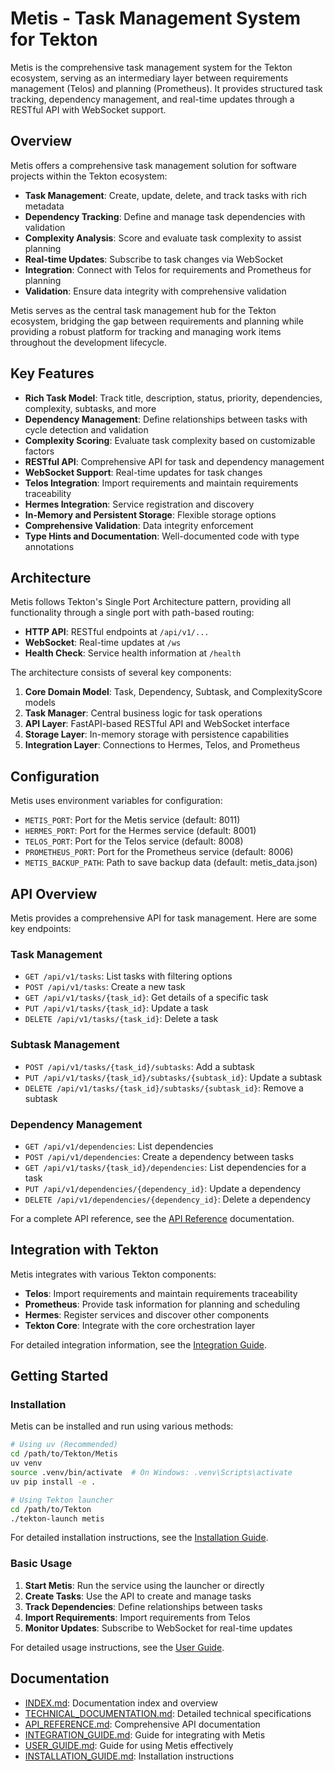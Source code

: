 # Metis - Task Management System for Tekton

Metis is the comprehensive task management system for the Tekton ecosystem, serving as an intermediary layer between requirements management (Telos) and planning (Prometheus). It provides structured task tracking, dependency management, and real-time updates through a RESTful API with WebSocket support.

## Overview

Metis offers a comprehensive task management solution for software projects within the Tekton ecosystem:

- **Task Management**: Create, update, delete, and track tasks with rich metadata
- **Dependency Tracking**: Define and manage task dependencies with validation
- **Complexity Analysis**: Score and evaluate task complexity to assist planning
- **Real-time Updates**: Subscribe to task changes via WebSocket
- **Integration**: Connect with Telos for requirements and Prometheus for planning
- **Validation**: Ensure data integrity with comprehensive validation

Metis serves as the central task management hub for the Tekton ecosystem, bridging the gap between requirements and planning while providing a robust platform for tracking and managing work items throughout the development lifecycle.

## Key Features

- **Rich Task Model**: Track title, description, status, priority, dependencies, complexity, subtasks, and more
- **Dependency Management**: Define relationships between tasks with cycle detection and validation
- **Complexity Scoring**: Evaluate task complexity based on customizable factors
- **RESTful API**: Comprehensive API for task and dependency management
- **WebSocket Support**: Real-time updates for task changes
- **Telos Integration**: Import requirements and maintain requirements traceability
- **Hermes Integration**: Service registration and discovery
- **In-Memory and Persistent Storage**: Flexible storage options
- **Comprehensive Validation**: Data integrity enforcement
- **Type Hints and Documentation**: Well-documented code with type annotations

## Architecture

Metis follows Tekton's Single Port Architecture pattern, providing all functionality through a single port with path-based routing:

- **HTTP API**: RESTful endpoints at `/api/v1/...`
- **WebSocket**: Real-time updates at `/ws`
- **Health Check**: Service health information at `/health`

The architecture consists of several key components:

1. **Core Domain Model**: Task, Dependency, Subtask, and ComplexityScore models
2. **Task Manager**: Central business logic for task operations
3. **API Layer**: FastAPI-based RESTful API and WebSocket interface
4. **Storage Layer**: In-memory storage with persistence capabilities
5. **Integration Layer**: Connections to Hermes, Telos, and Prometheus

## Configuration

Metis uses environment variables for configuration:

- `METIS_PORT`: Port for the Metis service (default: 8011)
- `HERMES_PORT`: Port for the Hermes service (default: 8001)
- `TELOS_PORT`: Port for the Telos service (default: 8008)
- `PROMETHEUS_PORT`: Port for the Prometheus service (default: 8006)
- `METIS_BACKUP_PATH`: Path to save backup data (default: metis_data.json)

## API Overview

Metis provides a comprehensive API for task management. Here are some key endpoints:

### Task Management

- `GET /api/v1/tasks`: List tasks with filtering options
- `POST /api/v1/tasks`: Create a new task
- `GET /api/v1/tasks/{task_id}`: Get details of a specific task
- `PUT /api/v1/tasks/{task_id}`: Update a task
- `DELETE /api/v1/tasks/{task_id}`: Delete a task

### Subtask Management

- `POST /api/v1/tasks/{task_id}/subtasks`: Add a subtask
- `PUT /api/v1/tasks/{task_id}/subtasks/{subtask_id}`: Update a subtask
- `DELETE /api/v1/tasks/{task_id}/subtasks/{subtask_id}`: Remove a subtask

### Dependency Management

- `GET /api/v1/dependencies`: List dependencies
- `POST /api/v1/dependencies`: Create a dependency between tasks
- `GET /api/v1/tasks/{task_id}/dependencies`: List dependencies for a task
- `PUT /api/v1/dependencies/{dependency_id}`: Update a dependency
- `DELETE /api/v1/dependencies/{dependency_id}`: Delete a dependency

For a complete API reference, see the [API Reference](./API_REFERENCE.md) documentation.

## Integration with Tekton

Metis integrates with various Tekton components:

- **Telos**: Import requirements and maintain requirements traceability
- **Prometheus**: Provide task information for planning and scheduling
- **Hermes**: Register services and discover other components
- **Tekton Core**: Integrate with the core orchestration layer

For detailed integration information, see the [Integration Guide](./INTEGRATION_GUIDE.md).

## Getting Started

### Installation

Metis can be installed and run using various methods:

```bash
# Using uv (Recommended)
cd /path/to/Tekton/Metis
uv venv
source .venv/bin/activate  # On Windows: .venv\Scripts\activate
uv pip install -e .

# Using Tekton launcher
cd /path/to/Tekton
./tekton-launch metis
```

For detailed installation instructions, see the [Installation Guide](./INSTALLATION_GUIDE.md).

### Basic Usage

1. **Start Metis**: Run the service using the launcher or directly
2. **Create Tasks**: Use the API to create and manage tasks
3. **Track Dependencies**: Define relationships between tasks
4. **Import Requirements**: Import requirements from Telos
5. **Monitor Updates**: Subscribe to WebSocket for real-time updates

For detailed usage instructions, see the [User Guide](./USER_GUIDE.md).

## Documentation

- [INDEX.md](./INDEX.md): Documentation index and overview
- [TECHNICAL_DOCUMENTATION.md](./TECHNICAL_DOCUMENTATION.md): Detailed technical specifications
- [API_REFERENCE.md](./API_REFERENCE.md): Comprehensive API documentation
- [INTEGRATION_GUIDE.md](./INTEGRATION_GUIDE.md): Guide for integrating with Metis
- [USER_GUIDE.md](./USER_GUIDE.md): Guide for using Metis effectively
- [INSTALLATION_GUIDE.md](./INSTALLATION_GUIDE.md): Installation instructions